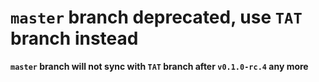 # **`master` branch deprecated, use `TAT` branch instead**

**`master` branch will not sync with `TAT` branch after `v0.1.0-rc.4` any more**

